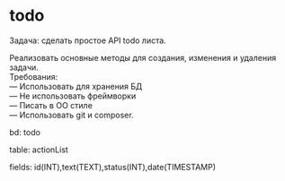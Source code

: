 # todo
Задача: сделать простое API todo листа.     

Реализовать основные методы для создания, изменения и удаления задачи.     
Требования:  
  — Использовать для хранения БД  
  — Не использовать фреймворки  
  — Писать в ОО стиле  
  — Использовать git и composer.

bd: todo

table: actionList

fields: id(INT),text(TEXT),status(INT),date(TIMESTAMP)

